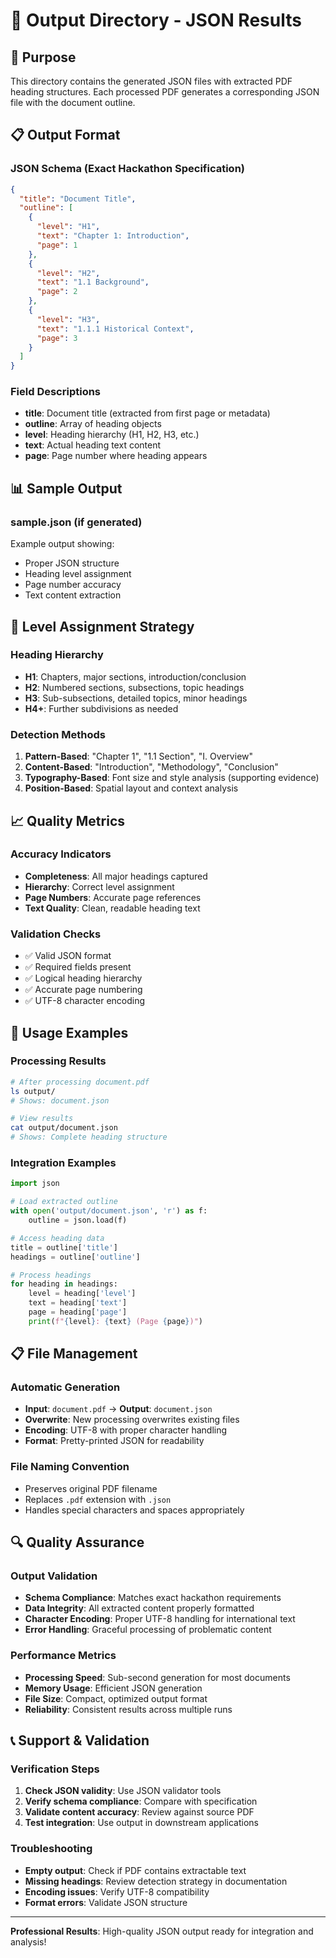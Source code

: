 # 📁 Output Directory - JSON Results

## 🎯 **Purpose**

This directory contains the generated JSON files with extracted PDF heading structures. Each processed PDF generates a corresponding JSON file with the document outline.

## 📋 **Output Format**

### **JSON Schema (Exact Hackathon Specification)**
```json
{
  "title": "Document Title",
  "outline": [
    {
      "level": "H1",
      "text": "Chapter 1: Introduction",
      "page": 1
    },
    {
      "level": "H2", 
      "text": "1.1 Background",
      "page": 2
    },
    {
      "level": "H3",
      "text": "1.1.1 Historical Context",
      "page": 3
    }
  ]
}
```

### **Field Descriptions**
- **title**: Document title (extracted from first page or metadata)
- **outline**: Array of heading objects
- **level**: Heading hierarchy (H1, H2, H3, etc.)
- **text**: Actual heading text content
- **page**: Page number where heading appears

## 📊 **Sample Output**

### **sample.json** (if generated)
Example output showing:
- Proper JSON structure
- Heading level assignment
- Page number accuracy
- Text content extraction

## 🔧 **Level Assignment Strategy**

### **Heading Hierarchy**
- **H1**: Chapters, major sections, introduction/conclusion
- **H2**: Numbered sections, subsections, topic headings
- **H3**: Sub-subsections, detailed topics, minor headings
- **H4+**: Further subdivisions as needed

### **Detection Methods**
1. **Pattern-Based**: "Chapter 1", "1.1 Section", "I. Overview"
2. **Content-Based**: "Introduction", "Methodology", "Conclusion"
3. **Typography-Based**: Font size and style analysis (supporting evidence)
4. **Position-Based**: Spatial layout and context analysis

## 📈 **Quality Metrics**

### **Accuracy Indicators**
- **Completeness**: All major headings captured
- **Hierarchy**: Correct level assignment
- **Page Numbers**: Accurate page references
- **Text Quality**: Clean, readable heading text

### **Validation Checks**
- ✅ Valid JSON format
- ✅ Required fields present
- ✅ Logical heading hierarchy
- ✅ Accurate page numbering
- ✅ UTF-8 character encoding

## 🚀 **Usage Examples**

### **Processing Results**
```bash
# After processing document.pdf
ls output/
# Shows: document.json

# View results
cat output/document.json
# Shows: Complete heading structure
```

### **Integration Examples**
```python
import json

# Load extracted outline
with open('output/document.json', 'r') as f:
    outline = json.load(f)

# Access heading data
title = outline['title']
headings = outline['outline']

# Process headings
for heading in headings:
    level = heading['level']
    text = heading['text'] 
    page = heading['page']
    print(f"{level}: {text} (Page {page})")
```

## 📋 **File Management**

### **Automatic Generation**
- **Input**: `document.pdf` → **Output**: `document.json`
- **Overwrite**: New processing overwrites existing files
- **Encoding**: UTF-8 with proper character handling
- **Format**: Pretty-printed JSON for readability

### **File Naming Convention**
- Preserves original PDF filename
- Replaces `.pdf` extension with `.json`
- Handles special characters and spaces appropriately

## 🔍 **Quality Assurance**

### **Output Validation**
- **Schema Compliance**: Matches exact hackathon requirements
- **Data Integrity**: All extracted content properly formatted
- **Character Encoding**: Proper UTF-8 handling for international text
- **Error Handling**: Graceful processing of problematic content

### **Performance Metrics**
- **Processing Speed**: Sub-second generation for most documents
- **Memory Usage**: Efficient JSON generation
- **File Size**: Compact, optimized output format
- **Reliability**: Consistent results across multiple runs

## 📞 **Support & Validation**

### **Verification Steps**
1. **Check JSON validity**: Use JSON validator tools
2. **Verify schema compliance**: Compare with specification
3. **Validate content accuracy**: Review against source PDF
4. **Test integration**: Use output in downstream applications

### **Troubleshooting**
- **Empty output**: Check if PDF contains extractable text
- **Missing headings**: Review detection strategy in documentation
- **Encoding issues**: Verify UTF-8 compatibility
- **Format errors**: Validate JSON structure

---

**Professional Results**: High-quality JSON output ready for integration and analysis!
